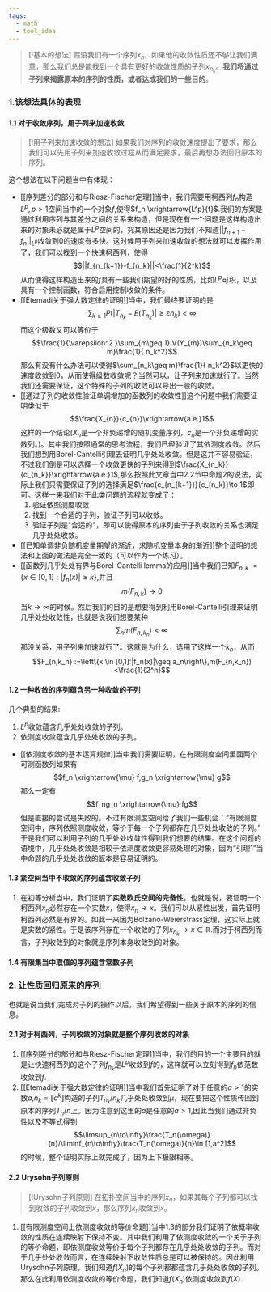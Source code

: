 ```yaml
---
tags:
  - math
  - tool_idea
---
```


> [!基本的想法]
> 假设我们有一个序列$x_n$，如果他的收敛性质还不够让我们满意，那么我们总是能找到一个具有更好的收敛性质的子列$x_{n_k}$。**我们将通过子列来揭露原本的序列的性质，或者达成我们的一些目的**。

### 1.该想法具体的表现

#### 1.1 对于收敛序列，用子列来加速收敛

> [!用子列来加速收敛的想法]
> 如果我们对序列的收敛速度提出了要求，那么我们可以先用子列来加速收敛过程从而满足要求，最后再想办法回归原本的序列。

这个想法在以下问题当中有体现：
* [[序列差分的部分和与Riesz-Fischer定理]]当中，我们需要用柯西列$f_n$构造$L^p,p>1$空间当中的一个对象$f$,使得$f_n \xrightarrow{L^p}{f}$.我们的方案是通过利用序列与其差分之间的关系来构造，但是现在有一个问题是这样构造出来的对象未必就是属于$L^p$空间的，究其原因还是因为我们不知道$||f_{n+1}-f_n||_{L^p}$收敛到0的速度有多快。这时候用子列来加速收敛的想法就可以发挥作用了，我们可以找到一个快速柯西列，使得$$||f_{n_{k+1}}-f_{n_k}||<\frac{1}{2^k}$$从而使得这样构造出来的$f$具有一些我们期望的好的性质，比如$L^p$可积，以及具有一个控制函数，符合启用控制收敛的条件。
* [[Etemadi关于强大数定律的证明]]当中，我们最终要证明的是$$\sum_{k\geq 1}P(|T_{n_k}-E(T_{n_k})|\geq \varepsilon n_{k})<\infty$$而这个级数又可以等价于$$\frac{1}{\varepsilon^2 }\sum_{m\geq 1} V(Y_{m})\sum_{n_k\geq m}\frac{1}{ n_k^2}$$那么有没有什么办法可以使得$\sum_{n_k\geq m}\frac{1}{ n_k^2}$以更快的速度收敛到0，从而使得级数收敛呢？当然可以，让子列来加速就行了。当然我们还需要保证，这个特殊的子列的收敛可以导出一般的收敛。
* [[通过子列的收敛性验证单调增加的函数列的收敛性]]这个问题中我们需要证明类似于$$\frac{X_{n}}{c_{n}}\xrightarrow{a.e.}1$$这样的一个结论($X_n$是一个非负递增的随机变量序列，$c_n$是一个非负递增的实数列。)。其中我们按照通常的思考流程，我们已经验证了其依测度收敛。然后我们想到用Borel-Cantelli引理去证明几乎处处收敛。但是这并不容易验证，不过我们倒是可以选择一个收敛更快的子列来得到$\frac{X_{n_k}}{c_{n_k}}\xrightarrow{a.e.}1$,那么按照此文章当中2.2节中命题2的说法，实际上我们只需要保证子列的选择满足$\frac{c_{n_{k+1}}}{c_{n_k}}\to 1$即可。这样一来我们对于此类问题的流程就变成了：
   1. 验证依照测度收敛
   2. 找到一个合适的子列，验证子列可以收敛。
   3. 验证子列是"合适的"，即可以使得原本的序列由于子列收敛的关系也满足几乎处处收敛。
* [[已知单调非负随机变量期望的渐近，求随机变量本身的渐近]]整个证明的想法和上面的做法是完全一致的（可以作为一个练习）。
* [[函数列几乎处处有界与Borel-Cantelli lemma的应用]]当中我们已知$F_{n,k} :=\{x \in [0,1]:|f_n(x)|\geq k\}$,并且$$m(F_{n,k})\to 0$$当$k\to \infty$的时候。然后我们的目的是想要得到利用Borel-Cantelli引理来证明几乎处处收敛性，也就是说我们想要某种$$\sum_{n} m(F_{n,k_n})<\infty$$那没关系，用子列来加速就行了。这就是为什么，选用了这样一个$k_n$，从而$$F_{n,k_n} :=\left\{x \in [0,1]:|f_n(x)|\geq
a_n\right\},m(F_{n,k_n})<\frac{1}{2^n}$$

#### 1.2 一种收敛的序列蕴含另一种收敛的子列

几个典型的结果:
1. $L^p$收敛蕴含几乎处处收敛的子列。
2. 依测度收敛蕴含几乎处处收敛的子列。

* [[依测度收敛的基本运算规律]]当中我们需要证明，在有限测度空间里面两个可测函数列如果有$$f_n \xrightarrow{\mu} f,g_n \xrightarrow{\mu} g$$那么一定有$$f_ng_n \xrightarrow{\mu} fg$$但是直接的尝试是失败的。不过有限测度空间给了我们一些机会：“有限测度空间中，序列依照测度收敛，等价于每一个子列都存在几乎处处收敛的子列。” 于是我们可以利用子列的几乎处处收敛性得到我们想要的结果。在这个问题的语境中，几乎处处收敛是相较于依测度收敛更容易处理的对象，因为“引理1”当中命题的几乎处处收敛的版本是容易证明的。
#### 1.3 紧空间当中不收敛的序列蕴含收敛子列
1. 在初等分析当中，我们证明了**实数欧氏空间的完备性**。也就是说，要证明一个柯西列$x_n$必然存在一个实数$x$，使得$x_n\to x$。我们可以从紧性出发，首先证明柯西列必然是有界的。如此一来因为Bolzano-Weierstrass定理，这实际上就是实数的紧性。于是该序列存在一个收敛的子列$x_{n_k}\to x\in \mathbb{R}$.而对于柯西列而言，子列收敛到的对象就是序列本身收敛到的对象。
#### 1.4 有限集当中取值的序列蕴含常数子列

### 2. 让性质回归原来的序列
也就是说当我们完成对子列的操作以后，我们希望得到一些关于原本的序列的信息。

#### 2.1 对于柯西列，子列收敛的对象就是整个序列收敛的对象

1. [[序列差分的部分和与Riesz-Fischer定理]]当中，我们的目的一个主要目的就是让快速柯西列的这个子列$f_{n_k}$是$L^p$收敛到$f$的，这样就可以立刻得到$f_n$依范数收敛到$f$.
2. [[Etemadi关于强大数定律的证明]]当中我们首先证明了对于任意的$a>1$的实数$a$,$n_k = \lfloor a^k\rfloor$构造的子列$T_{n_k}/n_k$几乎处处收敛到$\mu$，现在要把这个性质传回到原本的序列$T_n/n$上。因为注意到这里的$a$是任意的$a>1$,因此当我们通过非负性以及不等式得到$$\limsup_{n\to\infty}\frac{T_n(\omega)}{n}/\liminf_{n\to\infty}\frac{T_n(\omega)}{n}\in [1,a^2]$$的时候，整个证明实际上就完成了，因为上下极限相等。
#### 2.2 Urysohn子列原则

> [!Urysohn子列原则]
> 在拓扑空间当中的序列$x_n$，如果其每个子列都可以找到收敛的子列收敛到$x$，那么序列$x_n$收敛到$x$。

1. [[有限测度空间上依测度收敛的等价命题]]当中1.3的部分我们证明了依概率收敛的性质在连续映射下保持不变。其中我们利用了依测度收敛的一个关于子列的等价命题，即依测度收敛等价于每个子列都存在几乎处处收敛的子列。而对于几乎处处收敛而言，在连续映射下收敛性质总是可以被保持的。因此利用Urysohn子列原理，我们知道$f(X_n)$的每个子列都都蕴含几乎处处收敛的子列。那么在此利用依测度收敛的等价命题，我们知道$f(X_n)$依测度收敛到$f(X)$.



